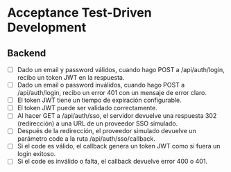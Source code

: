 # Acceptance Test-Driven Development

## Backend

- [ ] Dado un email y password válidos, cuando hago POST a /api/auth/login, recibo un token JWT en la respuesta.
- [ ] Dado un email o password inválidos, cuando hago POST a /api/auth/login, recibo un error 401 con un mensaje de error claro.
- [ ] El token JWT tiene un tiempo de expiración configurable.
- [ ] El token JWT puede ser validado correctamente.
- [ ] Al hacer GET a /api/auth/sso, el servidor devuelve una respuesta 302 (redirección) a una URL de un proveedor SSO simulado.
- [ ] Después de la redirección, el proveedor simulado devuelve un parámetro code a la ruta /api/auth/sso/callback.
- [ ] Si el code es válido, el callback genera un token JWT como si fuera un login exitoso.
- [ ] Si el code es inválido o falta, el callback devuelve error 400 o 401.